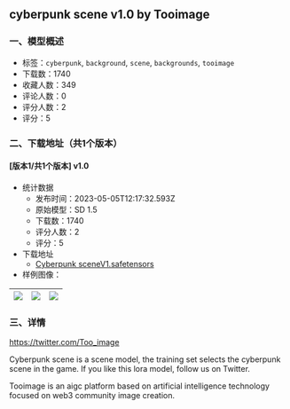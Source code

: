 ## cyberpunk scene v1.0 by Tooimage
### 一、模型概述

- 标签：`cyberpunk`, `background`, `scene`, `backgrounds`, `tooimage`
- 下载数：1740
- 收藏人数：349
- 评论人数：0
- 评分人数：2
- 评分：5

### 二、下载地址（共1个版本）

#### [版本1/共1个版本] v1.0

- 统计数据
  - 发布时间：2023-05-05T12:17:32.593Z
  - 原始模型：SD 1.5
  - 下载数：1740
  - 评分人数：2
  - 评分：5
- 下载地址
  - [Cyberpunk sceneV1.safetensors](https://civitai.com/api/download/models/63032)
- 样例图像：

| <img src="https://image.civitai.com/xG1nkqKTMzGDvpLrqFT7WA/3fd172f2-6bd0-4350-8b0a-d49f56e7259d/width=450/694135.jpeg" /> | <img src="https://image.civitai.com/xG1nkqKTMzGDvpLrqFT7WA/f56cd11e-c0cf-4f24-9316-0c759fd72fca/width=450/694178.jpeg" /> | <img src="https://image.civitai.com/xG1nkqKTMzGDvpLrqFT7WA/cf91af12-2c5b-4767-bcc8-e71a0baea63a/width=450/694356.jpeg" /> |
| ---- | ---- | ---- |


### 三、详情
<p><a target="_blank" rel="ugc" href="https://twitter.com/Too_image">https://twitter.com/Too_image</a></p><p>Cyberpunk scene is a scene model, the training set selects the cyberpunk scene in the game. If you like this lora model, follow us on Twitter.</p><p>Tooimage is an aigc platform based on artificial intelligence technology focused on web3 community image creation.</p>